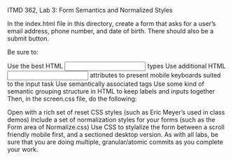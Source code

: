 
ITMD 362, Lab 3: Form Semantics and Normalized Styles

In the index.html file in this directory, create a form that asks for a user’s email address, phone number, and date of birth. There should also be a submit button.

Be sure to:

Use the best HTML <input> types
Use additional HTML <input> attributes to present mobile keyboards suited to the input task
Use semantically associated <label> tags
Use some kind of semantic grouping structure in HTML to keep labels and inputs together
Then, in the screen.css file, do the following:

Open with a rich set of reset CSS styles (such as Eric Meyer’s used in class demos)
Include a set of normalization styles for your forms (such as the Form area of Normalize.css)
Use CSS to stylalize the form between a scroll friendly mobile first, and a sectioned desktop version.
As with all labs, be sure that you are doing multiple, granular/atomic commits as you complete your work.
